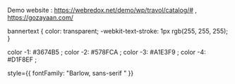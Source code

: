  Demo website : https://webredox.net/demo/wp/travol/catalog/# , https://gozayaan.com/ 
 
bannertext {
color: transparent;
-webkit-text-stroke: 1px rgb(255, 255, 255);
}

color -1: #3674B5 ;
color -2: #578FCA ;
color -3: #A1E3F9 ;
color -4: #D1F8EF ;

<!-- style list  -->

style={{ fontFamily: "Barlow, sans-serif " }}


